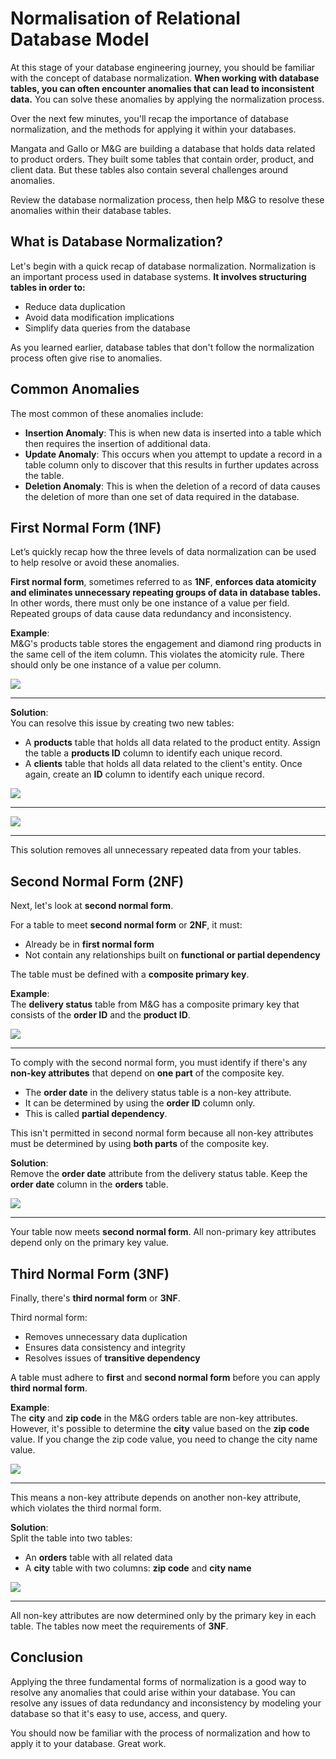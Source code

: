 # **Normalisation of Relational Database Model**

At this stage of your database engineering journey, you should be familiar with the concept of database normalization. **When working with database tables, you can often encounter anomalies that can lead to inconsistent data.** You can solve these anomalies by applying the normalization process.

Over the next few minutes, you'll recap the importance of database normalization, and the methods for applying it within your databases.

Mangata and Gallo or M&G are building a database that holds data related to product orders. They built some tables that contain order, product, and client data. But these tables also contain several challenges around anomalies.

Review the database normalization process, then help M&G to resolve these anomalies within their database tables.

## **What is Database Normalization?**

Let's begin with a quick recap of database normalization. Normalization is an important process used in database systems. **It involves structuring tables in order to:**

- Reduce data duplication  
- Avoid data modification implications  
- Simplify data queries from the database

As you learned earlier, database tables that don't follow the normalization process often give rise to anomalies.

## **Common Anomalies**

The most common of these anomalies include:

- **Insertion Anomaly**: This is when new data is inserted into a table which then requires the insertion of additional data.  
- **Update Anomaly**: This occurs when you attempt to update a record in a table column only to discover that this results in further updates across the table.  
- **Deletion Anomaly**: This is when the deletion of a record of data causes the deletion of more than one set of data required in the database.

## **First Normal Form (1NF)**

Let’s quickly recap how the three levels of data normalization can be used to help resolve or avoid these anomalies.

**First normal form**, sometimes referred to as **1NF**, **enforces data atomicity and eliminates unnecessary repeating groups of data in database tables.** In other words, there must only be one instance of a value per field. Repeated groups of data cause data redundancy and inconsistency.

**Example**:  
M&G's products table stores the engagement and diamond ring products in the same cell of the item column. This violates the atomicity rule. There should only be one instance of a value per column.

<img src="normalisation-1.png"/>
 
---

**Solution**:  
You can resolve this issue by creating two new tables:

- A **products** table that holds all data related to the product entity. Assign the table a **products ID** column to identify each unique record.  
- A **clients** table that holds all data related to the client's entity. Once again, create an **ID** column to identify each unique record.

<img src="normalisation-2.png"/>
 
---

<img src="normalisation-3.png"/>
 
---

This solution removes all unnecessary repeated data from your tables.

## **Second Normal Form (2NF)**

Next, let's look at **second normal form**.

For a table to meet **second normal form** or **2NF**, it must:

- Already be in **first normal form**
- Not contain any relationships built on **functional or partial dependency**

The table must be defined with a **composite primary key**.

**Example**:  
The **delivery status** table from M&G has a composite primary key that consists of the **order ID** and the **product ID**.

<img src="normalisation-4.png"/>
 
---

To comply with the second normal form, you must identify if there's any **non-key attributes** that depend on **one part** of the composite key.

- The **order date** in the delivery status table is a non-key attribute.
- It can be determined by using the **order ID** column only.
- This is called **partial dependency**.

This isn't permitted in second normal form because all non-key attributes must be determined by using **both parts** of the composite key.

**Solution**:  
Remove the **order date** attribute from the delivery status table. Keep the **order date** column in the **orders** table.

<img src="normalisation-5.png"/>
 
---

Your table now meets **second normal form**. All non-primary key attributes depend only on the primary key value.

## **Third Normal Form (3NF)**

Finally, there's **third normal form** or **3NF**.

Third normal form:

- Removes unnecessary data duplication  
- Ensures data consistency and integrity  
- Resolves issues of **transitive dependency**

A table must adhere to **first** and **second normal form** before you can apply **third normal form**.

**Example**:  
The **city** and **zip code** in the M&G orders table are non-key attributes. However, it's possible to determine the **city** value based on the **zip code** value. If you change the zip code value, you need to change the city name value.

<img src="normalisation-6.png"/>
 
---

This means a non-key attribute depends on another non-key attribute, which violates the third normal form.

**Solution**:  
Split the table into two tables:

- An **orders** table with all related data  
- A **city** table with two columns: **zip code** and **city name**

<img src="normalisation-7.png"/>
 
---

All non-key attributes are now determined only by the primary key in each table. The tables now meet the requirements of **3NF**.

## **Conclusion**

Applying the three fundamental forms of normalization is a good way to resolve any anomalies that could arise within your database. You can resolve any issues of data redundancy and inconsistency by modeling your database so that it's easy to use, access, and query.

You should now be familiar with the process of normalization and how to apply it to your database. Great work.
